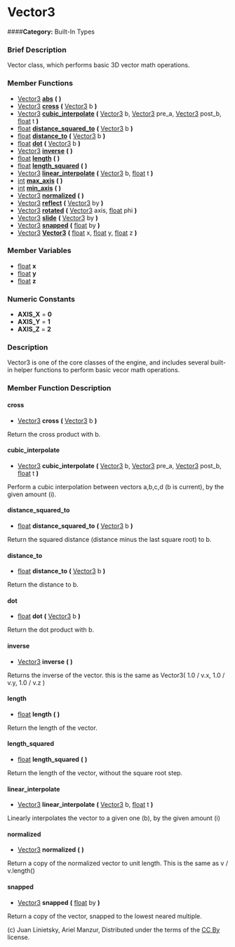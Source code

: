 #  Vector3  
####**Category:** Built-In Types

###  Brief Description  
Vector class, which performs basic 3D vector math operations.

###  Member Functions 
  * [Vector3](class_vector3)  **[abs](#abs)**  **(** **)**
  * [Vector3](class_vector3)  **[cross](#cross)**  **(** [Vector3](class_vector3) b  **)**
  * [Vector3](class_vector3)  **[cubic&#95;interpolate](#cubic_interpolate)**  **(** [Vector3](class_vector3) b, [Vector3](class_vector3) pre_a, [Vector3](class_vector3) post_b, [float](class_float) t  **)**
  * [float](class_float)  **[distance&#95;squared&#95;to](#distance_squared_to)**  **(** [Vector3](class_vector3) b  **)**
  * [float](class_float)  **[distance&#95;to](#distance_to)**  **(** [Vector3](class_vector3) b  **)**
  * [float](class_float)  **[dot](#dot)**  **(** [Vector3](class_vector3) b  **)**
  * [Vector3](class_vector3)  **[inverse](#inverse)**  **(** **)**
  * [float](class_float)  **[length](#length)**  **(** **)**
  * [float](class_float)  **[length&#95;squared](#length_squared)**  **(** **)**
  * [Vector3](class_vector3)  **[linear&#95;interpolate](#linear_interpolate)**  **(** [Vector3](class_vector3) b, [float](class_float) t  **)**
  * [int](class_int)  **[max&#95;axis](#max_axis)**  **(** **)**
  * [int](class_int)  **[min&#95;axis](#min_axis)**  **(** **)**
  * [Vector3](class_vector3)  **[normalized](#normalized)**  **(** **)**
  * [Vector3](class_vector3)  **[reflect](#reflect)**  **(** [Vector3](class_vector3) by  **)**
  * [Vector3](class_vector3)  **[rotated](#rotated)**  **(** [Vector3](class_vector3) axis, [float](class_float) phi  **)**
  * [Vector3](class_vector3)  **[slide](#slide)**  **(** [Vector3](class_vector3) by  **)**
  * [Vector3](class_vector3)  **[snapped](#snapped)**  **(** [float](class_float) by  **)**
  * [Vector3](class_vector3)  **[Vector3](#Vector3)**  **(** [float](class_float) x, [float](class_float) y, [float](class_float) z  **)**

###  Member Variables  
  * [float](class_float) **x**
  * [float](class_float) **y**
  * [float](class_float) **z**

###  Numeric Constants  
  * **AXIS_X** = **0**
  * **AXIS_Y** = **1**
  * **AXIS_Z** = **2**

###  Description  
Vector3 is one of the core classes of the engine, and includes several built-in helper functions to perform basic vecor math operations.

###  Member Function Description  

#### <a name="cross">cross</a>
  * [Vector3](class_vector3)  **cross**  **(** [Vector3](class_vector3) b  **)**

Return the cross product with b.

#### <a name="cubic_interpolate">cubic_interpolate</a>
  * [Vector3](class_vector3)  **cubic&#95;interpolate**  **(** [Vector3](class_vector3) b, [Vector3](class_vector3) pre_a, [Vector3](class_vector3) post_b, [float](class_float) t  **)**

Perform a cubic interpolation between vectors a,b,c,d (b is current), by the given amount (i).

#### <a name="distance_squared_to">distance_squared_to</a>
  * [float](class_float)  **distance&#95;squared&#95;to**  **(** [Vector3](class_vector3) b  **)**

Return the squared distance (distance minus the last square root) to b.

#### <a name="distance_to">distance_to</a>
  * [float](class_float)  **distance&#95;to**  **(** [Vector3](class_vector3) b  **)**

Return the distance to b.

#### <a name="dot">dot</a>
  * [float](class_float)  **dot**  **(** [Vector3](class_vector3) b  **)**

Return the dot product with b.

#### <a name="inverse">inverse</a>
  * [Vector3](class_vector3)  **inverse**  **(** **)**

Returns the inverse of the vector. this is the same as Vector3( 1.0 / v.x, 1.0 / v.y, 1.0 / v.z )

#### <a name="length">length</a>
  * [float](class_float)  **length**  **(** **)**

Return the length of the vector.

#### <a name="length_squared">length_squared</a>
  * [float](class_float)  **length&#95;squared**  **(** **)**

Return the length of the vector, without the square root step.

#### <a name="linear_interpolate">linear_interpolate</a>
  * [Vector3](class_vector3)  **linear&#95;interpolate**  **(** [Vector3](class_vector3) b, [float](class_float) t  **)**

Linearly interpolates the vector to a given one (b), by the given amount (i)

#### <a name="normalized">normalized</a>
  * [Vector3](class_vector3)  **normalized**  **(** **)**

Return a copy of the normalized vector to unit length. This is the same as v / v.length()

#### <a name="snapped">snapped</a>
  * [Vector3](class_vector3)  **snapped**  **(** [float](class_float) by  **)**

Return a copy of the vector, snapped to the lowest neared multiple.


(c) Juan Linietsky, Ariel Manzur, Distributed under the terms of the [CC By](https://creativecommons.org/licenses/by/3.0/legalcode) license.
